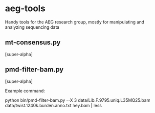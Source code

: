 # aeg-tools
Handy tools for the AEG research group, mostly for manipulating and analyzing sequencing data


## mt-consensus.py

[super-alpha]


## pmd-filter-bam.py

[super-alpha]

Example command:

python bin/pmd-filter-bam.py --X 3 data/Lib.F.9795.uniq.L35MQ25.bam data/twist.1240k.burden.anno.txt hey.bam | less